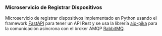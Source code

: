 ### Microservicio de Registrar Dispositivos

Microservicio de registrar dispositivos implementado en Python
usando el framework [FastAPI](https://fastapi.tiangolo.com/) para
tener un API Rest y se usa la librería
[aio-pika](https://aio-pika.readthedocs.io/en/latest/) para la
comunicación asíncrona con el broker AMQP
[RabbitMQ](https://www.rabbitmq.com/).
